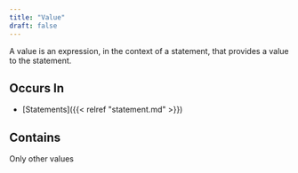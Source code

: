 ```yaml
---
title: "Value"
draft: false
---
```


A value is an expression, in the context of a statement, that provides a
value to the statement. 

## Occurs In
* [Statements]({{< relref "statement.md" >}})

## Contains
Only other values
